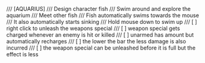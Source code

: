 

/// [AQUARIUS]
/// Design character fish
/// Swim around and explore the aquarium
/// Meet other fish
/// Fish automatically swims towards the mouse
/// It also automatically starts sinking
/// Hold mouse down to swim up
/// [ ] right click to unleash the weapons special
/// [ ] weapon special gets charged whenever an enemy is hit or killed
/// [ ] unarmed has amount but automatically recharges
/// [ ] the lower the bar the less damage is also incurred
/// [ ] the weapon special can be unleashed before it is full but the effect is less